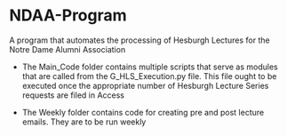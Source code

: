 # NDAA-Program
A program that automates the processing of Hesburgh Lectures for the Notre Dame Alumni Association

- The Main_Code folder contains multiple scripts that serve as modules that are called from the G_HLS_Execution.py file. This file ought to be executed once the appropriate number of Hesburgh Lecture Series requests are filed in Access

- The Weekly folder contains code for creating pre and post lecture emails. They are to be run weekly

